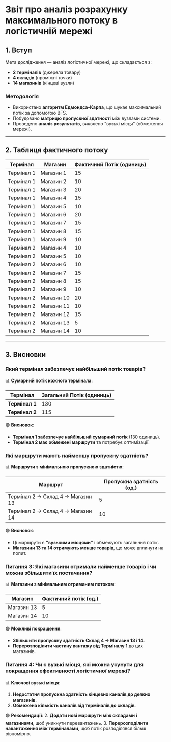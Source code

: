 # Звіт про аналіз розрахунку максимального потоку в логістичній мережі

## **1. Вступ**
Мета дослідження — аналіз логістичної мережі, що складається з:
- **2 терміналів** (джерела товару)
- **4 складів** (проміжні точки)
- **14 магазинів** (кінцеві вузли)

### Методологія
- Використано **алгоритм Едмондса-Карпа**, що шукає максимальний потік за допомогою BFS.
- Побудовано **матрицю пропускної здатності** між вузлами системи.
- Проведено **аналіз результатів**, виявлено "вузькі місця" (обмеження мережі).

---
## **2. Таблиця фактичного потоку**

| Термінал   | Магазин    | Фактичний Потік (одиниць) |
|------------|------------|---------------------------|
| Термінал 1 | Магазин 1  | 15                        |
| Термінал 1 | Магазин 2  | 10                        |
| Термінал 1 | Магазин 3  | 20                        |
| Термінал 1 | Магазин 4  | 15                        |
| Термінал 1 | Магазин 5  | 10                        |
| Термінал 1 | Магазин 6  | 20                        |
| Термінал 1 | Магазин 7  | 15                        |
| Термінал 1 | Магазин 8  | 15                        |
| Термінал 1 | Магазин 9  | 10                        |
| Термінал 2 | Магазин 4  | 10                        |
| Термінал 2 | Магазин 5  | 10                        |
| Термінал 2 | Магазин 6  | 10                        |
| Термінал 2 | Магазин 7  | 15                        |
| Термінал 2 | Магазин 8  | 15                        |
| Термінал 2 | Магазин 9  | 10                        |
| Термінал 2 | Магазин 10 | 20                        |
| Термінал 2 | Магазин 11 | 10                        |
| Термінал 2 | Магазин 12 | 15                        |
| Термінал 2 | Магазин 13 | 5                         |
| Термінал 2 | Магазин 14 | 10                        |

---
## **3. Висновки**

### **Який термінал забезпечує найбільший потік товарів?**
📊 **Сумарний потік кожного термінала**:

| Термінал  | Загальний Потік (одиниць) |
|-----------|--------------------------|
| **Термінал 1** | 130 |
| **Термінал 2** | 115 |

🟢 **Висновок**:
- **Термінал 1 забезпечує найбільший сумарний потік** (130 одиниць).
- **Термінал 2 має обмежені маршрути** та потребує оптимізації.

### **Які маршрути мають найменшу пропускну здатність?**
📊 **Маршрути з мінімальною пропускною здатністю**:

| Маршрут  | Пропускна здатність (од.) |
|----------|--------------------------|
| Термінал 2 → Склад 4 → Магазин 13  | 5 |
| Термінал 2 → Склад 4 → Магазин 14  | 10 |

🟢 **Висновок**:
- Ці маршрути є **"вузькими місцями"** і обмежують загальний потік.
- **Магазини 13 та 14 отримують менше товарів**, що може вплинути на попит.

### **Питання 3: Які магазини отримали найменше товарів і чи можна збільшити їх постачання?**
📊 **Магазини з мінімальним отриманим потоком**:

| Магазин  | Фактичний потік (од.) |
|----------|----------------------|
| Магазин 13 | 5 |
| Магазин 14 | 10 |

🟢 **Можливі покращення**:
- **Збільшити пропускну здатність Склад 4 → Магазин 13 і 14**.
- **Перерозподілити частину вантажу від Терміналу 1** до цих магазинів.

### **Питання 4: Чи є вузькі місця, які можна усунути для покращення ефективності логістичної мережі?**
📊 **Ключові вузькі місця**:
1. **Недостатня пропускна здатність кінцевих каналів до деяких магазинів**.
2. **Обмежена кількість каналів від терміналів до складів**.

🟢 **Рекомендації**:
2. **Додати нові маршрути між складами і магазинами**, щоб уникнути перевантажень.
3. **Перерозподілити навантаження між терміналами**, щоб потік розподілявся більш рівномірно.
